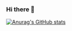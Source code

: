 ### Hi there 👋
[![Anurag's GitHub stats](https://github-readme-stats.vercel.app/api?username=oeduardopereira&show_icons=true)](https://github.com/anuraghazra/github-readme-stats)

